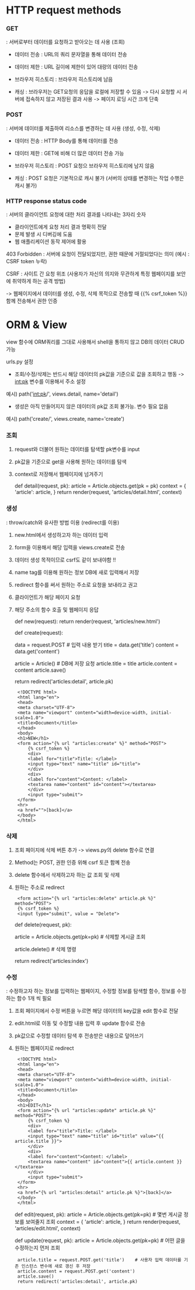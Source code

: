 # HTTP request methods

### GET
: 서버로부터 데이터를 요청하고 받아오는 데 사용 (조회) 

- 데이터 전송 : URL의 쿼리 문자열을 통해 데이터 전송

- 데이터 제한 : URL 길이에 제한이 있어 대량의 데이터 전송 

- 브라우저 히스토리 : 브라우저 히스토리에 남음 

- 캐싱 : 브라우저는 GET요청의 응답을 로컬에 저장할 수 있음 
-> 다시 요청할 시 서버에 접속하지 않고 저장된 결과 사용 -> 페이지 로딩 시간 크게 단축

### POST
: 서버에 데이터를 제출하여 리소스를 변경하는 데 사용 (생성, 수정, 삭제)

- 데이터 전송 : HTTP Body를 통해 데이터를 전송

- 데이터 제한 : GET에 비해 더 많은 데이터 전송 가능

- 브라우저 히스토리 : POST 요청으 브라우저 히스토리에 남지 않음

- 캐싱 : POST 요청은 기본적으로 캐시 불가 (서버의 상태를 변경하는 작업 수행은 캐시 불가)


### HTTP response status code

: 서버의 클라이언트 요청에 대한 처리 결과를 나타내는 3자리 숫자

- 클라이언트에게 요청 처리 결과 명확히 전달
- 문제 발생 시 디버깅에 도움
- 웹 애플리케이션 동작 제어에 활용 

403 Forbidden : 서버에 요청이 전달되었지만, 권한 때문에 거절되었다는 의미 (예시 : CSRF token 누락)

CSRF : 사이트 간 요청 위조 (사용자가 자신의 의지와 무관하게 특정 웹페이지를 보안에 취약하게 하는 공격 방법) 

-> 웹페이지에서 데이터를 생성, 수정, 삭제 목적으로 전송할 때 {{% csrf_token %}} 함께 전송해서 권한 인증 

# ORM & View

view 함수에 ORM쿼리를 그대로 사용해서 shell을 통하지 않고 DB의 데이터 CRUD 가능

urls.py 설정

- 조회/수정/삭제는 반드시 해당 데이터의 pk값을 기준으로 값을 조회하고 행동 -> <int:pk> 변수를 이용해서 주소 설정 

예시) path('<int:pk>/', views.detail, name='detail')

- 생성은 아직 만들어지지 않은 데이터의 pk값 조회 불가능. 변수 필요 없음

예시) path('create/', views.create, name='create')


### 조회

1. request와 더불어 원하는 데이터를 탐색할 pk변수를 input
2. pk값을 기준으로 get을 사용해 원하는 데이터를 탐색
3. context로 저장해서 웹페이지에 넘겨주기 

    def detail(request, pk):
        article = Article.objects.get(pk = pk)
        context = {
            'article': article,
        }
        return render(request, 'articles/detail.html', context)


### 생성 

: throw/catch와 유사한 방법 이용 (redirect를 이용)

1. new.html에서 생성하고자 하는 데이터 입력
2. form을 이용해서 해당 입력을 views.create로 전송
3. 데이터 생성 목적이므로 csrf도 같이 보내야함 !!
4. name tag를 이용해 원하는 정보 DB에 새로 입력해서 저장
5. redirect 함수를 써서 원하는 주소로 요청을 보내라고 권고
6. 클라이언트가 해당 페이지 요청
7. 해당 주소의 함수 호출 및 웹페이지 응답 


    def new(request):
        return render(request, 'articles/new.html')


    def create(request):

    data = request.POST          # 입력 내용 받기
    title = data.get('title')
    content = data.get('content')

    article = Article()          # DB에 저장 요청
    article.title = title
    article.content = content
    article.save()

    return redirect('articles:detail', article.pk)


        <!DOCTYPE html>
        <html lang="en">
        <head>
        <meta charset="UTF-8">
        <meta name="viewport" content="width=device-width, initial-scale=1.0">
        <title>Document</title>
        </head>
        <body>
        <h1>NEW</h1>
        <form action="{% url "articles:create" %}" method="POST">
            {% csrf_token %}
            <div>
            <label for="title">Title: </label>
            <input type="text" name="title" id="title">
            </div>
            <div>
            <label for="content">Content: </label>
            <textarea name="content" id="content"></textarea>
            </div>
            <input type="submit">
        </form>
        <hr>
        <a href="">[back]</a>
        </body>
        </html>


### 삭제 

1. 조회 페이지에 삭제 버튼 추가 -> views.py의 delete 함수로 연결
2. Method는 POST, 권한 인증 위해 csrf 토큰 함꼐 전송
3. delete 함수에서 삭제하고자 하는 값 조회 및 삭제 
4. 원하는 주소로 redirect 


        <form action="{% url "articles:delete" article.pk %}" method="POST">
        {% csrf_token %}
        <input type="submit", value = "Delete">

    
    def delete(request, pk):

    article = Article.objects.get(pk=pk) # 삭제할 게시글 조회

    article.delete()                    # 삭제 명령

    return redirect('articles:index')


### 수정

: 수정하고자 하는 정보를 입력하는 웹페이지, 수정할 정보를 탐색할 함수, 정보를 수정하는 함수 1개 씩 필요

1. 조회 페이지에서 수정 버튼을 누르면 해당 데이터의 key값을 edit 함수로 전달
2. edit.html로 이동 및 수정할 내용 입력 후 update 함수로 전송
3. pk값으로 수정할 데이터 탐색 후 전송받은 내용으로 덮어쓰기
4. 원하는 웹페이지로 redirect 


        <!DOCTYPE html>
        <html lang="en">
        <head>
        <meta charset="UTF-8">
        <meta name="viewport" content="width=device-width, initial-scale=1.0">
        <title>Document</title>
        </head>
        <body>
        <h1>EDIT</h1>
        <form action="{% url "articles:update" article.pk %}" method="POST">
            {% csrf_token %}
            <div>
            <label for="title">Title: </label>
            <input type="text" name="title" id="title" value="{{ article.title }}">
            </div>
            <div>
            <label for="content">Content: </label>
            <textarea name="content" id="content">{{ article.content }}</textarea>
            </div>
            <input type="submit">
        </form>
        <hr>
        <a href="{% url "articles:detail" article.pk %}">[back]</a>
        </body>
        </html>

    def edit(request, pk):
    article = Article.objects.get(pk=pk)  # 몇번 게시글 정보를 보여줄지 조회
    context = {
        'article': article,
    }
    return render(request, 'articles/edit.html', context)


    def update(request, pk):
        article = Article.objects.get(pk=pk)         # 어떤 글을 수정하는지 먼저 조회

        article.title = request.POST.get('title')    # 사용자 입력 데이터를 기존 인스턴스 변수에 새로 갱신 후 저장
        article.content = request.POST.get('content')
        article.save()
        return redirect('articles:detail', article.pk)
